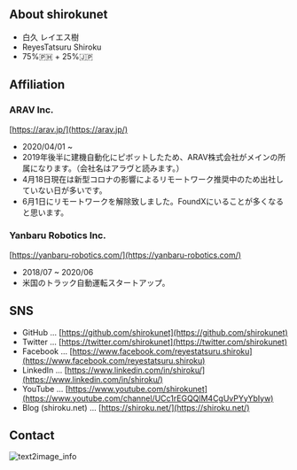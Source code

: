 ## About shirokunet
- 白久 レイエス樹
- ReyesTatsuru Shiroku
- 75%🇵🇭 + 25%🇯🇵

## Affiliation

### ARAV Inc. 
[https://arav.jp/](https://arav.jp/)

- 2020/04/01 ~
- 2019年後半に建機自動化にピボットしたため、ARAV株式会社がメインの所属になります。（会社名はアラヴと読みます。）
- 4月18日現在は新型コロナの影響によるリモートワーク推奨中のため出社していない日が多いです。 
 - 6月1日にリモートワークを解除致しました。FoundXにいることが多くなると思います。

### Yanbaru Robotics Inc.
[https://yanbaru-robotics.com/](https://yanbaru-robotics.com/)

- 2018/07 ~ 2020/06
- 米国のトラック自動運転スタートアップ。

## SNS

- GitHub ... [https://github.com/shirokunet](https://github.com/shirokunet)
- Twitter ... [https://twitter.com/shirokunet](https://twitter.com/shirokunet)
- Facebook ... [https://www.facebook.com/reyestatsuru.shiroku](https://www.facebook.com/reyestatsuru.shiroku)
- LinkedIn ... [https://www.linkedin.com/in/shiroku/](https://www.linkedin.com/in/shiroku/)
- YouTube ... [https://www.youtube.com/shirokunet](https://www.youtube.com/channel/UCc1rEGQQlM4CgUvPYyYbIyw)
- Blog (shiroku.net) ... [https://shiroku.net/](https://shiroku.net/)

## Contact

![text2image_info](https://user-images.githubusercontent.com/36523448/78219293-2fc05000-74fa-11ea-916c-9e7fe8a174d7.png)
